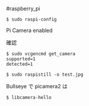 #raspberry_pi 

```shell
$ sudo raspi-config
```

Pi Camera enabled

確認
```shell
$ sudo vcgencmd get_camera
supported=1
detected=1

$ sudo raspistill -o test.jpg
```

Bullseye で picamera2 は
```
$ libcamera-hello
```



